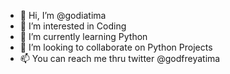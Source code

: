 - 👋 Hi, I’m @godiatima
- 👀 I’m interested in Coding
- 🌱 I’m currently learning Python 
- 💞️ I’m looking to collaborate on Python Projects
- 📫 You can reach me thru twitter @godfreyatima

<!---
godiatima/godiatima is a ✨ special ✨ repository because its `README.md` (this file) appears on your GitHub profile.
You can click the Preview link to take a look at your changes.
--->
